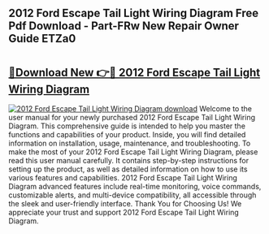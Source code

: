 ## 2012 Ford Escape Tail Light Wiring Diagram Free Pdf Download - Part-FRw New Repair Owner Guide ETZa0

# <h2><a href="http://dfk0l5.blite.top/?on=2012+Ford+Escape+Tail+Light+Wiring+Diagram">🔗Download New 👉🔴 2012 Ford Escape Tail Light Wiring Diagram</a></h2>

[![2012 Ford Escape Tail Light Wiring Diagram download](https://i.imgur.com/lujVjoI.png)](http://dfk0l5.blite.top/?on=2012+Ford+Escape+Tail+Light+Wiring+Diagram)
Welcome to the user manual for your newly purchased 2012 Ford Escape Tail Light Wiring Diagram. This comprehensive guide is intended to help you master the functions and capabilities of your product. Inside, you will find detailed information on installation, usage, maintenance, and troubleshooting. To make the most of your 2012 Ford Escape Tail Light Wiring Diagram, please read this user manual carefully. It contains step-by-step instructions for setting up the product, as well as detailed information on how to use its various features and capabilities. 2012 Ford Escape Tail Light Wiring Diagram advanced features include real-time monitoring, voice commands, customizable alerts, and multi-device compatibility, all accessible through the sleek and user-friendly interface. Thank You for Choosing Us! We appreciate your trust and support 2012 Ford Escape Tail Light Wiring Diagram.
